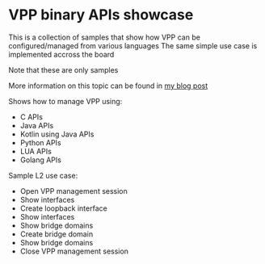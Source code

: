 # VPP binary APIs showcase

This is a collection of samples that show how VPP can be configured/managed from various languages
The same simple use case is implemented accross the board

Note that these are only samples

More information on this topic can be found in [my blog post](https://www.marosmars.com/blog/category/vpp)

Shows how to manage VPP using:
* C APIs
* Java APIs
* Kotlin using Java APIs
* Python APIs
* LUA APIs
* Golang APIs

Sample L2 use case:
* Open VPP management session
* Show interfaces
* Create loopback interface
* Show interfaces
* Show bridge domains
* Create bridge domain
* Show bridge domains
* Close VPP management session
